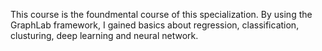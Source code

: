 This course is the foundmental course of this specialization.
By using the GraphLab framework, I gained basics about regression, classification, clusturing, deep learning and neural network.

